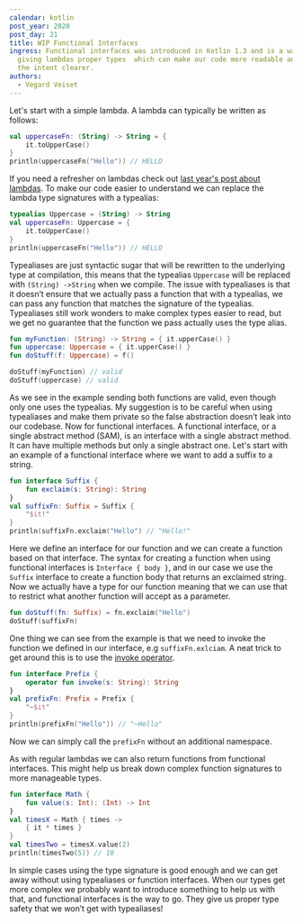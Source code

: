 ```yaml
---
calendar: kotlin
post_year: 2020
post_day: 21
title: WIP Functional Interfaces
ingress: Functional interfaces was introduced in Kotlin 1.3 and is a way of
  giving lambdas proper types  which can make our code more readable and make
  the intent clearer.
authors:
  - Vegard Veiset
---
```

Let's start with a simple lambda. A lambda can typically be written as follows:

```kotlin
val uppercaseFn: (String) -> String = {
    it.toUpperCase()
}
println(uppercaseFn("Hello")) // HELLO
```

If you need a refresher on lambdas check out [last year's post about lambdas](https://kotlin.christmas/2019/18). To make our code easier to understand we can replace the lambda type signatures with a typealias:

```kotlin
typealias Uppercase = (String) -> String
val uppercaseFn: Uppercase = {
    it.toUpperCase()
}
println(uppercaseFn("Hello")) // HELLO
```

Typealiases are just syntactic sugar that will be rewritten to the underlying type at compilation, this means that the typealias `Uppercase` will be replaced with `(String) ->String` when we compile. The issue with typealiases is that it doesn’t ensure that we actually pass a function that with a typealias, we can pass any function that matches the signature of the typealias. Typealiases still work wonders to make complex types easier to read, but we get no guarantee that the function we pass actually uses the type alias. 

```kotlin
fun myFunction: (String) -> String = { it.upperCase() }
fun uppercase: Uppercase = { it.upperCase() }
fun doStuff(f: Uppercase) = f()

doStuff(myFunction) // valid
doStuff(uppercase) // valid
```


As we see in the example sending both functions are valid, even though only one uses the typealias. My suggestion is to be careful when using typealiases and make them private so the false abstraction doesn’t leak into our codebase. Now for functional interfaces. A functional interface, or a single abstract method (SAM), is an interface with a single abstract method. It can have multiple methods but only a single abstract one. Let's start with an example of a functional interface where we want to add a suffix to a string. 

```kotlin
fun interface Suffix {
    fun exclaim(s: String): String
}
val suffixFn: Suffix = Suffix {
    "$it!"
}
println(suffixFn.exclaim("Hello") // "Hello!"
```

Here we define an interface for our function and we can create a function based on that interface. The syntax for creating a function when using functional interfaces is `Interface { body }`, and in our case we use the `Suffix` interface to create a function body that returns an exclaimed string. Now we actually have a type for our function meaning that we can use that to restrict what another function will accept as a parameter. 

```kotlin
fun doStuff(fn: Suffix) = fn.exclaim("Hello")
doStuff(suffixFn)
```

One thing we can see from the example is that we need to invoke the function we defined in our interface, e.g `suffixFn.exlciam`. A neat trick to get around this is to use the [invoke operator](https://kotlinlang.org/docs/reference/operator-overloading.html#invoke). 

```kotlin
fun interface Prefix {
    operator fun invoke(s: String): String
}
val prefixFn: Prefix = Prefix {
    "~$it"
}
println(prefixFn("Hello")) // "~Hello"
```

Now we can simply call the `prefixFn` without an additional namespace. 

As with regular lambdas we can also return functions from functional interfaces. This might help us break down complex function signatures to more manageable types. 

```kotlin
fun interface Math {
    fun value(s: Int): (Int) -> Int
}
val timesX = Math { times ->
    { it * times }
}
val timesTwo = timesX.value(2)
println(timesTwo(5)) // 10
```

In simple cases using the type signature is good enough and we can get away without using typealiases or function interfaces. When our types get more complex we probably want to introduce something to help us with that, and functional interfaces is the way to go. They give us proper type safety that we won’t get with typealiases! 


